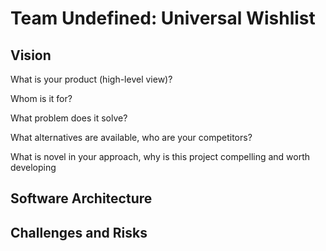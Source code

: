 # Team Undefined: Universal Wishlist

## Vision

What is your product (high-level view)?

Whom is it for?

What problem does it solve?

What alternatives are available, who are your competitors?

What is novel in your approach, why is this project compelling and worth developing


## Software Architecture



## Challenges and Risks
